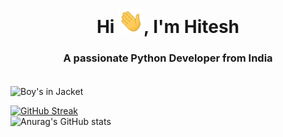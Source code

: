 <h1 align="center">Hi <img src="https://raw.githubusercontent.com/benbahrenburg/benbahrenburg/main/assets/wave.gif" width="40" alt="Boy's in Jacket">, I'm Hitesh</h1>
<h3 align="center">A passionate Python Developer from India</h3><br>
<img align="center" src="https://devtechnosys.com/insights/wp-content/uploads/2022/02/MEAN-Stack-Work.gif" alt="Boy's in Jacket"><br>

[![GitHub Streak](https://streak-stats.demolab.com/?user=Hvshitesh&theme=tokyonight-duo)](https://git.io/streak-stats)
<br>
![Anurag's GitHub stats](https://github-readme-stats.vercel.app/api?username=Hvshitesh&show_icons=true&theme=radical)

